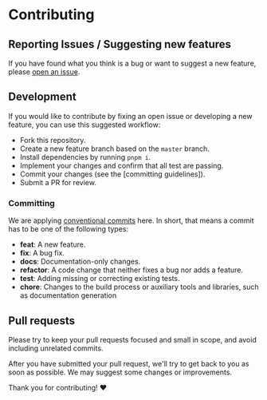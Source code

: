 # Contributing

## Reporting Issues / Suggesting new features

If you have found what you think is a bug or want to suggest a new feature, please [open an issue].

## Development

If you would like to contribute by fixing an open issue
or developing a new feature,
you can use this suggested workflow:

- Fork this repository.
- Create a new feature branch based on the `master` branch.
- Install dependencies by running `pnpm i`.
- Implement your changes and confirm that all test are passing.
- Commit your changes (see the [committing guidelines]).
- Submit a PR for review.

[open an issue]: https://github.com/gxrsti/alert/issues

### Committing

We are applying [conventional commits] here.
In short, that means a commit has to be one of the following types:

- **feat**: A new feature.
- **fix**: A bug fix.
- **docs**: Documentation-only changes.
- **refactor**: A code change that neither fixes a bug nor adds a feature.
- **test**: Adding missing or correcting existing tests.
- **chore**: Changes to the build process or auxiliary tools and libraries,
  such as documentation generation

[conventional commits]: https://www.conventionalcommits.org/en/v1.0.0/

## Pull requests

Please try to keep your pull requests focused and small in scope,
and avoid including unrelated commits.

After you have submitted your pull request,
we'll try to get back to you as soon as possible.
We may suggest some changes or improvements.

Thank you for contributing! :heart:
